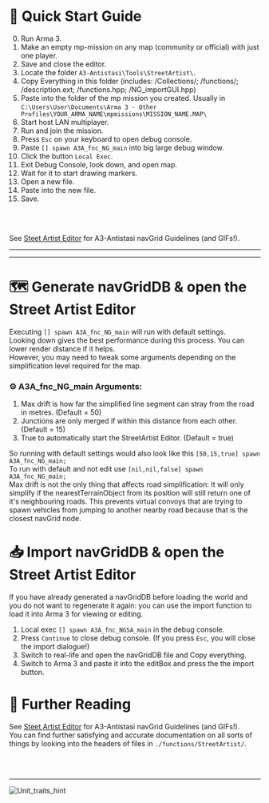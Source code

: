 # 🚀 Quick Start Guide
0.  Run Arma 3.
1.  Make an empty mp-mission on any map (community or official) with just one player.
2.  Save and close the editor.
3.  Locate the folder `A3-Antistasi\Tools\StreetArtist\`.
4.  Copy Everything in this folder (includes: /Collections/; /functions/; /description.ext; /functions.hpp; /NG_importGUI.hpp)
5.  Paste into the folder of the mp mission you created. Usually in `C:\Users\User\Documents\Arma 3 - Other Profiles\YOUR_ARMA_NAME\mpmissions\MISSION_NAME.MAP\`
6.  Start host LAN multiplayer.
7.  Run and join the mission.
8.  Press `Esc` on your keyboard to open debug console.
9.  Paste `[] spawn A3A_fnc_NG_main` into big large debug window.
10.  Click the button `Local Exec`.
11. Exit Debug Console, look down, and open map.
12. Wait for it to start drawing markers.
13. Open a new file.
14. Paste into the new file.
15. Save.

<br/>
<br/>

See [Steet Artist Editor](https://github.com/official-antistasi-community/A3-Antistasi/wiki/Street-Artist-Editor) for A3-Antistasi navGrid Guidelines (and GIFs!).<br/>
***
***

# 🗺 Generate navGridDB & open the Street Artist Editor
Executing `[] spawn A3A_fnc_NG_main` will run with default settings.<br/>
Looking down gives the best performance during this process. You can lower render distance if it helps.<br/>
However, you may need to tweak some arguments depending on the simplification level required for the map.<br/>
### ⚙ A3A_fnc_NG_main Arguments:
1.  <SCALAR> Max drift is how far the simplified line segment can stray from the road in metres. (Default = 50)
2.  <SCALAR> Junctions are only merged if within this distance from each other. (Default = 15)
3.  <BOOLEAN> True to automatically start the StreetArtist Editor. (Default = true)

So running with default settings would also look like this `[50,15,true] spawn A3A_fnc_NG_main;`<br/>
To run with default and not edit use `[nil,nil,false] spawn A3A_fnc_NG_main;`<br/>
Max drift is not the only thing that affects road simplification: It will only simplify if the nearestTerrainObject from its position will still return one of it's neighbouring roads. This prevents virtual convoys that are trying to spawn vehicles from jumping to another nearby road because that is the closest navGrid node.<br/>

# 📥 Import navGridDB & open the Street Artist Editor
If you have already generated a navGridDB before loading the world and you do not want to regenerate it again: you can use the import function to load it into Arma 3 for viewing or editing.

1. Local exec `[] spawn A3A_fnc_NGSA_main` in the debug console.
2. Press `Continue` to close debug console. (If you press `Esc`, you will close the import dialogue!)
3. Switch to real-life and open the navGridDB file and Copy everything.
4. Switch to Arma 3 and paste it into the editBox and press the the import button.<br/>
# 🔎 Further Reading
See [Steet Artist Editor](https://github.com/official-antistasi-community/A3-Antistasi/wiki/Street-Artist-Editor) for A3-Antistasi navGrid Guidelines (and GIFs!).<br/>
You can find further satisfying and accurate documentation on all sorts of things by looking into the headers of files in `./functions/StreetArtist/`.

<br/>
<br/>

***

![Unit_traits_hint](https://i.imgur.com/wAMAYlX.png)
